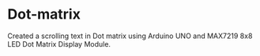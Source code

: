 # Dot-matrix
Created a scrolling text in Dot matrix using Arduino UNO and MAX7219 8x8 LED Dot Matrix Display Module.
